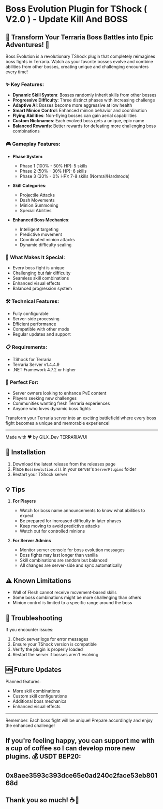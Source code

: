 # Boss Evolution Plugin for TShock ( V2.0 ) - Update Kill And BOSS

## 🌟 Transform Your Terraria Boss Battles into Epic Adventures! 🌟

Boss Evolution is a revolutionary TShock plugin that completely reimagines boss fights in Terraria. Watch as your favorite bosses evolve and combine abilities from other bosses, creating unique and challenging encounters every time!

### ✨ Key Features:

- **Dynamic Skill System**: Bosses randomly inherit skills from other bosses
- **Progressive Difficulty**: Three distinct phases with increasing challenge
- **Adaptive AI**: Bosses become more aggressive at low health
- **Smart Minion Control**: Enhanced minion behavior and coordination
- **Flying Abilities**: Non-flying bosses can gain aerial capabilities
- **Custom Nicknames**: Each evolved boss gets a unique, epic name
- **Balanced Rewards**: Better rewards for defeating more challenging boss combinations

### 🎮 Gameplay Features:

- **Phase System**:
  - Phase 1 (100% - 50% HP): 5 skills
  - Phase 2 (50% - 30% HP): 6 skills
  - Phase 3 (30% - 0% HP): 7-8 skills (Normal/Hardmode)

- **Skill Categories**:
  - Projectile Attacks
  - Dash Movements
  - Minion Summoning
  - Special Abilities

- **Enhanced Boss Mechanics**:
  - Intelligent targeting
  - Predictive movement
  - Coordinated minion attacks
  - Dynamic difficulty scaling

### 💎 What Makes It Special:

- Every boss fight is unique
- Challenging but fair difficulty
- Seamless skill combinations
- Enhanced visual effects
- Balanced progression system

### 🛠️ Technical Features:

- Fully configurable
- Server-side processing
- Efficient performance
- Compatible with other mods
- Regular updates and support

### 📋 Requirements:

- TShock for Terraria
- Terraria Server v1.4.4.9
- .NET Framework 4.7.2 or higher

### 🎯 Perfect For:

- Server owners looking to enhance PvE content
- Players seeking new challenges
- Communities wanting fresh Terraria experiences
- Anyone who loves dynamic boss fights

Transform your Terraria server into an exciting battlefield where every boss fight becomes a unique and memorable experience!

---
Made with ❤️ by GILX_Dev TERRARIAVUI

## 📖 Installation

1. Download the latest release from the releases page
2. Place `BossEvolution.dll` in your server's `ServerPlugins` folder
3. Restart your TShock server

## 💡 Tips

1. **For Players**
   - Watch for boss name announcements to know what abilities to expect
   - Be prepared for increased difficulty in later phases
   - Keep moving to avoid predictive attacks
   - Watch out for controlled minions

2. **For Server Admins**
   - Monitor server console for boss evolution messages
   - Boss fights may last longer than vanilla
   - Skill combinations are random but balanced
   - All changes are server-side and sync automatically

## ⚠️ Known Limitations

- Wall of Flesh cannot receive movement-based skills
- Some boss combinations might be more challenging than others
- Minion control is limited to a specific range around the boss

## 🔧 Troubleshooting

If you encounter issues:
1. Check server logs for error messages
2. Ensure your TShock version is compatible
3. Verify the plugin is properly loaded
4. Restart the server if bosses aren't evolving

## 🆕 Future Updates

Planned features:
- More skill combinations
- Custom skill configurations
- Additional boss mechanics
- Enhanced visual effects

---

Remember: Each boss fight will be unique! Prepare accordingly and enjoy the enhanced challenge!

## If you're feeling happy, you can support me with a cup of coffee so I can develop more new plugins. 💰 USDT BEP20:

## 0x8aee3593c393dce65e0ad240c2face53eb80168d

## Thank you so much! ☕🚀



